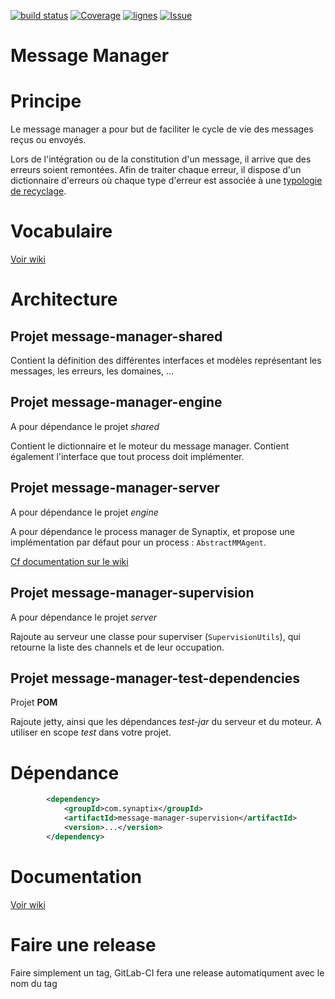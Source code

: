 [![build status](https://gitlab.talanlabs.com/ci/projects/7/status.png?ref=master)](https://gitlab.talanlabs.com/ci/projects/7?ref=master) [![Coverage](https://img.shields.io/sonar/https/sonar.talanlabs.com/com.synaptix:message-manager/overall_coverage.svg)](https://sonar.talanlabs.com/dashboard/index/411) [![lignes](https://img.shields.io/sonar/https/sonar.talanlabs.com/com.synaptix:message-manager/ncloc.svg?label=Lignes)](https://sonar.talanlabs.com/dashboard/index/411) [![Issue](https://img.shields.io/sonar/https/sonar.talanlabs.com/com.synaptix:message-manager/violations.svg)](https://sonar.talanlabs.com/dashboard/index/411)

Message Manager
===============

# Principe

Le message manager a pour but de faciliter le cycle de vie des messages reçus ou envoyés.

Lors de l'intégration ou de la constitution d'un message, il arrive que des erreurs soient remontées.
Afin de traiter chaque erreur, il dispose d'un dictionnaire d'erreurs où chaque type d'erreur est associée à une [typologie de recyclage](https://gitlab.talanlabs.com/nicolas-poste/message-manager/wikis/home#typologie-des-types-de-recyclage-induites-par-une-erreur).

# Vocabulaire

[Voir wiki](https://gitlab.talanlabs.com/nicolas-poste/message-manager/wikis/home#d%C3%A9finitions)

# Architecture

## Projet message-manager-shared

Contient la définition des différentes interfaces et modèles représentant les messages, les erreurs, les domaines, ...

## Projet message-manager-engine

A pour dépendance le projet *shared*

Contient le dictionnaire et le moteur du message manager. Contient également l'interface que tout process doit implémenter.

## Projet message-manager-server

A pour dépendance le projet *engine*

A pour dépendance le process manager de Synaptix, et propose une implémentation par défaut pour un process : `AbstractMMAgent`.

[Cf documentation sur le wiki](https://gitlab.talanlabs.com/nicolas-poste/message-manager/wikis/home#workflow-dun-agent)

## Projet message-manager-supervision

A pour dépendance le projet *server*

Rajoute au serveur une classe pour superviser (`SupervisionUtils`), qui retourne la liste des channels et de leur occupation.

## Projet message-manager-test-dependencies

Projet **POM**

Rajoute jetty, ainsi que les dépendances *test-jar* du serveur et du moteur. A utiliser en scope *test* dans votre projet.

# Dépendance
```xml
        <dependency>
            <groupId>com.synaptix</groupId>
            <artifactId>message-manager-supervision</artifactId>
            <version>...</version>
        </dependency>
```

# Documentation

[Voir wiki](https://gitlab.talanlabs.com/nicolas-poste/message-manager/wikis/home)

# Faire une release

Faire simplement un tag, GitLab-CI fera une release automatiqument avec le nom du tag